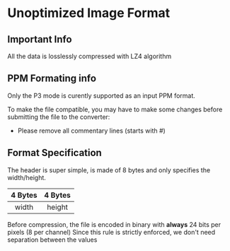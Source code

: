 ﻿# Unoptimized Image Format

## Important Info

All the data is losslessly compressed with LZ4 algorithm

## PPM Formating info

Only the P3 mode is curently supported as an input PPM format.

To make the file compatible, you may have to make some changes before submitting the file to the converter:
- Please remove all commentary lines (starts with #)

## Format Specification

The header is super simple, is made of 8 bytes and only specifies the width/height.

| 4 Bytes | 4 Bytes |
|:-------:|:-------:|
|  width  |  height |

Before compression, the file is encoded in binary with **always** 24 bits per pixels (8 per channel)
Since this rule is strictly enforced, we don't need separation between the values